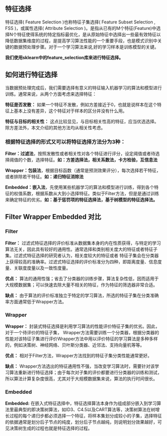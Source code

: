 ## 特征选择

特征选择( Feature Selection )也称特征子集选择( Feature Subset Selection , FSS )，或属性选择( Attribute Selection )。是指从已有的M个特征(Feature)中选择N个特征使得系统的特定指标最优化，是从原始特征中选择出一些最有效特征以降低数据集维度的过程，是提高学习算法性能的一个重要手段，也是模式识别中关键的数据预处理步骤。对于一个学习算法来说,好的学习样本是训练模型的关键。

__我们使用sklearn中的feature_selection库来进行特征选择。__

## 如何进行特征选择

当数据预处理完成后，我们需要选择有意义的特征输入机器学习的算法和模型进行训练。通常来说，从两个方面考虑来选择特征：

__特征是否发散：__ 如果一个特征不发散，例如方差接近于0，也就是说样本在这个特征上基本上没有差异，这个特征对于样本的区分并没有什么用。

__特征与目标的相关性：__ 这点比较显见，与目标相关性高的特征，应当优选选择。除方差法外，本文介绍的其他方法均从相关性考虑。

### 根据特征选择的形式又可以将特征选择方法分为3种：

__Filter：过滤法__，按照发散性或者相关性对各个特征进行评分，设定阈值或者待选择阈值的个数，选择特征。__如：方差选择法，相关系数法，卡方检验，互信息法__

__Wrapper：包装法__，根据目标函数（通常是预测效果评分），每次选择若干特征，或者排除若干特征。__如：递归特征消除法__

__Embedded：嵌入法__，先使用某些机器学习的算法和模型进行训练，得到各个特征的权值系数，根据系数从大到小选择特征。类似于Filter方法，但是是通过训练来确定特征的优劣。__如：基于惩罚项的特征选择法，基于树模型的特征选择法。__


## Filter Wrapper Embedded 对比

### Filter
__Filter：__ 过滤式特征选择的评价标准从数据集本身的内在性质获得，与特定的学习算法无关，因此具有较好的通用性。通常选择和类别相关度大的特征或者特征子集。过滤式特征选择的研究者认为，相关度较大的特征或者 特征子集会在分类器上获得较高的准确率。过滤式特征选择的评价标准分为四种，即距离度量、信息度量、关联度度量以及一致性度量。

__优点：__ 算法的通用性强；省去了分类器的训练步骤，算法复杂性低，因而适用于大规模数据集；可以快速去除大量不相关的特征，作为特征的筛选器非常合适。

__缺点：__ 甶于算法的评价标准独立于特定的学习算法，所选的特征子集在分类准确率方面通常低于Wrapper方法。

### Wrapper
__Wrapper：__ 封装式特征选择是利用学习算法的性能评价特征子集的优劣。因此，对于一个待评价的特征子集， Wrapper方法需要训练一个分类器，根据分类器的性能对该特征子集进行评价Wrapper方法中用以评价特征的学习算法是多种多样的，例如决策树、神经网络、贝叶斯分类器、近邻法、支持向量机等等。

__优点：__ 相对于Filter方法，Wrapper方法找到的特征子集分类性能通常更好。

__缺点：__ Wrapper方法选出的特征通用性不强，当改变学习算法时，需要针对该学习算法重新进行特征选择；由于每次对子集的评价都要进行分类器的训练和测试，所以算法计算复杂度很高，尤其对于大规模数据集来说，算法的执行时间很长。

### Embedded
__Embedded:__ 在嵌入式特征选择中，特征选择算法本身作为组成部分嵌入到学习算法里最典型的即决策树算法，如ID3、C4.5以及CART算法等，决策树算法在树增长过程的每个递归步都必须选择一个特征，将样本集划分成较小的子集，选择特征的依据通常是划分后子节点的纯度，划分后子节点越纯，则说明划分效果越好，可见决策树生成的过程也就是特征选择的过程。


